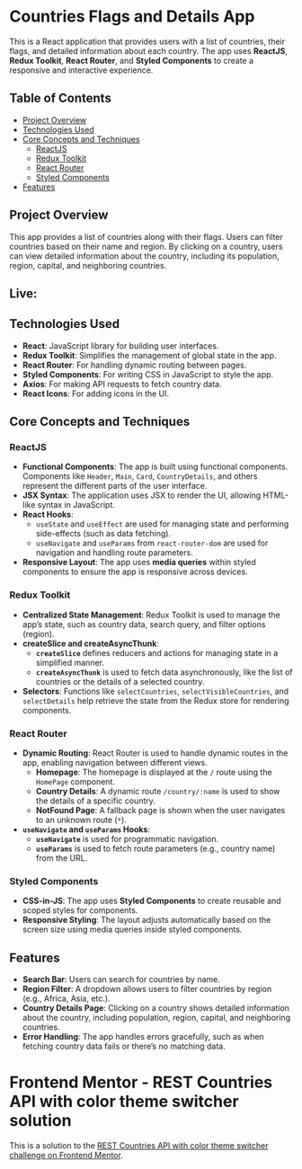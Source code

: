 # Countries Flags and Details App

This is a React application that provides users with a list of countries, their flags, and detailed information about each country. The app uses **ReactJS**, **Redux Toolkit**, **React Router**, and **Styled Components** to create a responsive and interactive experience.

## Table of Contents

- [Project Overview](#project-overview)
- [Technologies Used](#technologies-used)
- [Core Concepts and Techniques](#core-concepts-and-techniques)
  - [ReactJS](#reactjs)
  - [Redux Toolkit](#redux-toolkit)
  - [React Router](#react-router)
  - [Styled Components](#styled-components)
- [Features](#features)

## Project Overview

This app provides a list of countries along with their flags. Users can filter countries based on their name and region. By clicking on a country, users can view detailed information about the country, including its population, region, capital, and neighboring countries.
## Live:

## Technologies Used

- **React**: JavaScript library for building user interfaces.
- **Redux Toolkit**: Simplifies the management of global state in the app.
- **React Router**: For handling dynamic routing between pages.
- **Styled Components**: For writing CSS in JavaScript to style the app.
- **Axios**: For making API requests to fetch country data.
- **React Icons**: For adding icons in the UI.

## Core Concepts and Techniques

### ReactJS

- **Functional Components**: The app is built using functional components. Components like `Header`, `Main`, `Card`, `CountryDetails`, and others represent the different parts of the user interface.
- **JSX Syntax**: The application uses JSX to render the UI, allowing HTML-like syntax in JavaScript.
- **React Hooks**: 
  - `useState` and `useEffect` are used for managing state and performing side-effects (such as data fetching).
  - `useNavigate` and `useParams` from `react-router-dom` are used for navigation and handling route parameters.
- **Responsive Layout**: The app uses **media queries** within styled components to ensure the app is responsive across devices.

### Redux Toolkit

- **Centralized State Management**: Redux Toolkit is used to manage the app’s state, such as country data, search query, and filter options (region).
- **createSlice and createAsyncThunk**: 
  - **`createSlice`** defines reducers and actions for managing state in a simplified manner.
  - **`createAsyncThunk`** is used to fetch data asynchronously, like the list of countries or the details of a selected country.
- **Selectors**: Functions like `selectCountries`, `selectVisibleCountries`, and `selectDetails` help retrieve the state from the Redux store for rendering components.
  
### React Router

- **Dynamic Routing**: React Router is used to handle dynamic routes in the app, enabling navigation between different views.
  - **Homepage**: The homepage is displayed at the `/` route using the `HomePage` component.
  - **Country Details**: A dynamic route `/country/:name` is used to show the details of a specific country.
  - **NotFound Page**: A fallback page is shown when the user navigates to an unknown route (`*`).
- **`useNavigate` and `useParams` Hooks**: 
  - **`useNavigate`** is used for programmatic navigation.
  - **`useParams`** is used to fetch route parameters (e.g., country name) from the URL.

### Styled Components

- **CSS-in-JS**: The app uses **Styled Components** to create reusable and scoped styles for components. 
- **Responsive Styling**: The layout adjusts automatically based on the screen size using media queries inside styled components.

## Features

- **Search Bar**: Users can search for countries by name.
- **Region Filter**: A dropdown allows users to filter countries by region (e.g., Africa, Asia, etc.).
- **Country Details Page**: Clicking on a country shows detailed information about the country, including population, region, capital, and neighboring countries.
- **Error Handling**: The app handles errors gracefully, such as when fetching country data fails or there’s no matching data.


# Frontend Mentor - REST Countries API with color theme switcher solution

This is a solution to the [REST Countries API with color theme switcher challenge on Frontend Mentor](https://www.frontendmentor.io/challenges/rest-countries-api-with-color-theme-switcher-5cacc469fec04111f7b848ca).
